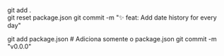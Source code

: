 git add .  
git reset package.json
git commit -m "✨ feat: Add date history for every day"


git add package.json  # Adiciona somente o package.json
git commit -m "v0.0.0"
